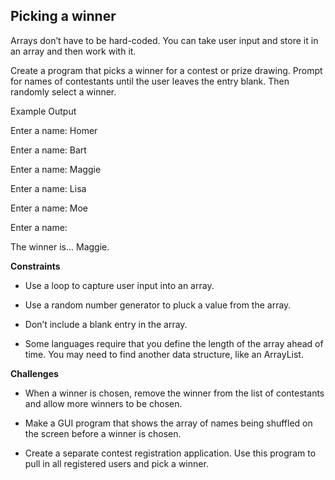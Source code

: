 ## Picking a winner

Arrays don’t have to be hard-coded. You can take user input and store it in an array and then work with it.

Create a program that picks a winner for a contest or prize drawing. Prompt for names of contestants until the user leaves the entry blank. Then randomly select a winner.

Example Output

Enter a name: Homer

Enter a name: Bart

Enter a name: Maggie

Enter a name: Lisa

Enter a name: Moe

Enter a name:

The winner is... Maggie.

**Constraints**

- Use a loop to capture user input into an array.

- Use a random number generator to pluck a value from the array.

- Don’t include a blank entry in the array.

- Some languages require that you define the length of the array ahead of time. You may need to find another data structure, like an ArrayList.

**Challenges**

- When a winner is chosen, remove the winner from the list of contestants and allow more winners to be chosen.

- Make a GUI program that shows the array of names being shuffled on the screen before a winner is chosen.

- Create a separate contest registration application. Use this program to pull in all registered users and pick a winner.
